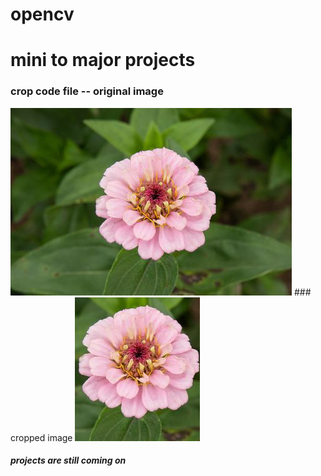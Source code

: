 # opencv
# mini to major projects

### crop code file -- original image
<img src="https://github.com/Jyothif/opencv/blob/main/1.jpg">
### cropped image
<img src="https://github.com/Jyothif/opencv/blob/main/Cropped%20Image.jpg">









##### projects are still coming on
